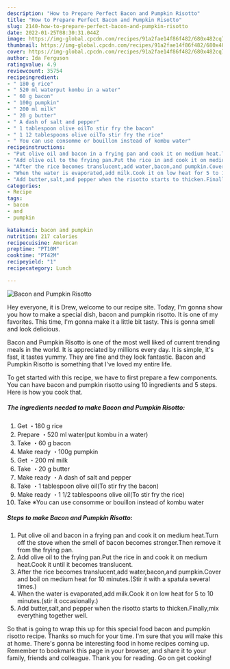```yaml
---
description: "How to Prepare Perfect Bacon and Pumpkin Risotto"
title: "How to Prepare Perfect Bacon and Pumpkin Risotto"
slug: 2140-how-to-prepare-perfect-bacon-and-pumpkin-risotto
date: 2022-01-25T08:30:31.044Z
image: https://img-global.cpcdn.com/recipes/91a2fae14f86f482/680x482cq70/bacon-and-pumpkin-risotto-recipe-main-photo.jpg
thumbnail: https://img-global.cpcdn.com/recipes/91a2fae14f86f482/680x482cq70/bacon-and-pumpkin-risotto-recipe-main-photo.jpg
cover: https://img-global.cpcdn.com/recipes/91a2fae14f86f482/680x482cq70/bacon-and-pumpkin-risotto-recipe-main-photo.jpg
author: Ida Ferguson
ratingvalue: 4.9
reviewcount: 35754
recipeingredient:
- " 180 g rice"
- " 520 ml waterput kombu in a water"
- " 60 g bacon"
- " 100g pumpkin"
- " 200 ml milk"
- " 20 g butter"
- " A dash of salt and pepper"
- " 1 tablespoon olive oilTo stir fry the bacon"
- " 1 12 tablespoons olive oilTo stir fry the rice"
- " You can use consomme or bouillon instead of kombu water"
recipeinstructions:
- "Put olive oil and bacon in a frying pan and cook it on medium heat.Turn off the stove when the smell of bacon becomes stronger.Then remove it from the frying pan."
- "Add olive oil to the frying pan.Put the rice in and cook it on medium heat.Cook it until it becomes translucent."
- "After the rice becomes translucent,add water,bacon,and pumpkin.Cover and boil on medium heat for 10 minutes.(Stir it with a spatula several times.)"
- "When the water is evaporated,add milk.Cook it on low heat for 5 to 10 minutes.(stir it occasionally.)"
- "Add butter,salt,and pepper when the risotto starts to thicken.Finally,mix everything together well."
categories:
- Recipe
tags:
- bacon
- and
- pumpkin

katakunci: bacon and pumpkin 
nutrition: 217 calories
recipecuisine: American
preptime: "PT10M"
cooktime: "PT42M"
recipeyield: "1"
recipecategory: Lunch

---
```



![Bacon and Pumpkin Risotto](https://img-global.cpcdn.com/recipes/91a2fae14f86f482/680x482cq70/bacon-and-pumpkin-risotto-recipe-main-photo.jpg)

Hey everyone, it is Drew, welcome to our recipe site. Today, I'm gonna show you how to make a special dish, bacon and pumpkin risotto. It is one of my favorites. This time, I'm gonna make it a little bit tasty. This is gonna smell and look delicious.

Bacon and Pumpkin Risotto is one of the most well liked of current trending meals in the world. It is appreciated by millions every day. It is simple, it's fast, it tastes yummy. They are fine and they look fantastic. Bacon and Pumpkin Risotto is something that I've loved my entire life.




To get started with this recipe, we have to first prepare a few components. You can have bacon and pumpkin risotto using 10 ingredients and 5 steps. Here is how you cook that.

<!--inarticleads1-->

##### The ingredients needed to make Bacon and Pumpkin Risotto:

1. Get  ・180 g rice
1. Prepare  ・520 ml water(put kombu in a water)
1. Take  ・60 g bacon
1. Make ready  ・100g pumpkin
1. Get  ・200 ml milk
1. Take  ・20 g butter
1. Make ready  ・A dash of salt and pepper
1. Take  ・1 tablespoon olive oil(To stir fry the bacon)
1. Make ready  ・1 1/2 tablespoons olive oil(To stir fry the rice)
1. Take  ※You can use consomme or bouillon instead of kombu water




<!--inarticleads2-->

##### Steps to make Bacon and Pumpkin Risotto:

1. Put olive oil and bacon in a frying pan and cook it on medium heat.Turn off the stove when the smell of bacon becomes stronger.Then remove it from the frying pan.
1. Add olive oil to the frying pan.Put the rice in and cook it on medium heat.Cook it until it becomes translucent.
1. After the rice becomes translucent,add water,bacon,and pumpkin.Cover and boil on medium heat for 10 minutes.(Stir it with a spatula several times.)
1. When the water is evaporated,add milk.Cook it on low heat for 5 to 10 minutes.(stir it occasionally.)
1. Add butter,salt,and pepper when the risotto starts to thicken.Finally,mix everything together well.




So that is going to wrap this up for this special food bacon and pumpkin risotto recipe. Thanks so much for your time. I'm sure that you will make this at home. There's gonna be interesting food in home recipes coming up. Remember to bookmark this page in your browser, and share it to your family, friends and colleague. Thank you for reading. Go on get cooking!
